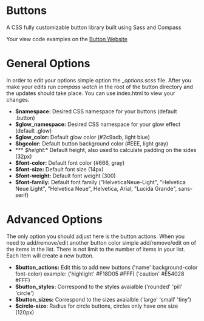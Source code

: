 Buttons
=======

A CSS fully customizable button library built using Sass and Compass

Your view code examples on the [Button Website](http://alexwolfe.github.io/Buttons/)

General Options
===============

In order to edit your options simple option the *_options.scss* file. After you make your
edits run *compass watch* in the root of the button directory and the updates should take place.
You can use index.html to view your changes.

* **$namespace:**  Desired CSS namespace for your buttons (default .button)
* **$glow_namespace:** Desired CSS namespace for your glow effect (default .glow)
* **$glow_color:** Default glow color (#2c9adb, light blue)
* **$bgcolor:** Default button background color (#EEE, light gray)
* *** *$height:** Default height, also used to calculate padding on the sides (32px)
* **$font-color:** Default font color (#666, gray)
* **$font-size:** Default font size (14px)
* **$font-weight:** Default font weight (300)
* **$font-family:**  Default font family ("HelveticaNeue-Light", "Helvetica Neue Light", "Helvetica Neue", Helvetica, Arial, "Lucida Grande", sans-serif)


Advanced Options
===============

The only option you should adjust here is the button actions. When you need to add/remove/edit another button
color simple add/remove/edit on of the items in the list. There is not limit to the number of items in your list. Each
item will create a new button.

* **$button_actions:** Edit this to add new buttons ('name' background-color font-color) example: ('highlight' #F18D05 #FFF) ('caution' #E54028 #FFF)
* **$button_styles:** Correspond to the styles avaialble ('rounded' 'pill' 'circle')
* **$button_sizes:** Correspond to the sizes avaialble ('large' 'small' 'tiny')
* **$circle-size:** Radius for circle buttons, circles only have one size (120px)